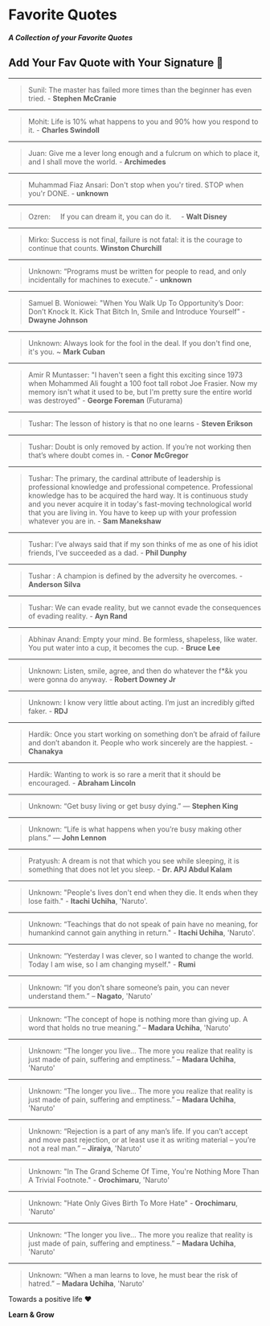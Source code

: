 # Favorite Quotes

##### A Collection of your **Favorite Quotes**

## Add Your Fav Quote with Your Signature :feet:

---

> Sunil: The master has failed more times than the beginner has even tried. - **Stephen McCranie**

---

> Mohit: Life is 10% what happens to you and 90% how you respond to it. - **Charles Swindoll**

--- 

> Juan: Give me a lever long enough and a fulcrum on which to place it, and I shall move the world. - **Archimedes**

---

> Muhammad Fiaz Ansari: Don't stop when you'r tired. STOP when you'r DONE. - **unknown**

---

> Ozren: &nbsp;&nbsp;&nbsp; If you can dream it, you can do it. &nbsp;&nbsp;&nbsp;  - **Walt Disney**

---

> Mirko: Success is not final, failure is not fatal: it is the courage to continue that counts. **Winston Churchill**

---

> Unknown: “Programs must be written for people to read, and only incidentally for machines to execute.” - **unknown**

--- 

> Samuel B. Woniowei: "When You Walk Up To Opportunity’s Door: Don’t Knock It. Kick That Bitch In, Smile and Introduce Yourself" - **Dwayne Johnson** 
   
---   

> Unknown: Always look for the fool in the deal. If you don't find one, it's you. ~ **Mark Cuban**

---

> Amir R Muntasser: "I haven't seen a fight this exciting since 1973 when Mohammed Ali fought a 100 foot tall robot Joe Frasier. Now my memory isn't what it used to be, but I'm pretty sure the entire world was destroyed" - **George Foreman** (Futurama)

---

> Tushar: The lesson of history is that no one learns - **Steven Erikson**

---

> Tushar: Doubt is only removed by action. If you’re not working then that’s where doubt comes in. - **Conor McGregor**

---

> Tushar: The primary, the cardinal attribute of leadership is professional knowledge and professional competence. Professional knowledge has to be acquired the hard way. It is continuous study and you never acquire it in today's fast-moving technological world that you are living in. You have to keep up with your profession whatever you are in. - **Sam Manekshaw**

---

> Tushar: I’ve always said that if my son thinks of me as one of his idiot friends, I’ve succeeded as a dad. - **Phil Dunphy**  

---

> Tushar : A champion is defined by the adversity he overcomes. - **Anderson Silva**

---

> Tushar: We can evade reality, but we cannot evade the consequences of evading reality. - **Ayn Rand**

---
> Abhinav Anand: Empty your mind. Be formless, shapeless, like water. You put water into a cup, it becomes the cup. - **Bruce Lee**

---

> Unknown: Listen, smile, agree, and then do whatever the f*&k you were gonna do anyway. - **Robert Downey Jr**

---

> Unknown: I know very little about acting. I’m just an incredibly gifted faker. - **RDJ**

---

> Hardik: Once you start working on something don’t be afraid of failure and don’t abandon it. People who work sincerely are the happiest. - **Chanakya**

---

> Hardik: Wanting to work is so rare a merit that it should be encouraged. - **Abraham Lincoln**

---

> Unknown: “Get busy living or get busy dying.” — **Stephen King**

---

> Unknown: “Life is what happens when you’re busy making other plans.” — **John Lennon**

---

> Pratyush:  A dream is not that which you see while sleeping, it is something that does not let you sleep. - **Dr. APJ Abdul Kalam**

---

> Unknown: "People's lives don't end when they die. It ends when they lose faith." - **Itachi Uchiha**, 'Naruto'.

---

> Unknown: “Teachings that do not speak of pain have no meaning, for humankind cannot gain anything in return." - **Itachi Uchiha**, 'Naruto'.

---

> Unknown: “Yesterday I was clever, so I wanted to change the world. Today I am wise, so I am changing myself." - **Rumi**

---

> Unknown: “If you don’t share someone’s pain, you can never understand them.” – **Nagato**, 'Naruto'

---

> Unknown: “The concept of hope is nothing more than giving up. A word that holds no true meaning.” – **Madara Uchiha**, 'Naruto'

---

> Unknown: “The longer you live… The more you realize that reality is just made of pain, suffering and emptiness.” – **Madara Uchiha**, 'Naruto'

---

> Unknown: “The longer you live… The more you realize that reality is just made of pain, suffering and emptiness.” – **Madara Uchiha**, 'Naruto'

---

> Unknown: “Rejection is a part of any man’s life. If you can’t accept and move past rejection, or at least use it as writing material – you’re not a real man.” – **Jiraiya**, 'Naruto'

---

> Unknown: "In The Grand Scheme Of Time, You're Nothing More Than A Trivial Footnote." - **Orochimaru**, 'Naruto'

---

> Unknown: "Hate Only Gives Birth To More Hate" - **Orochimaru**, 'Naruto'

---

> Unknown: “The longer you live… The more you realize that reality is just made of pain, suffering and emptiness.” – **Madara Uchiha**, 'Naruto'

---

> Unknown: “When a man learns to love, he must bear the risk of hatred.” – **Madara Uchiha**, 'Naruto'

Towards a positive life :heart:





**Learn & Grow**
